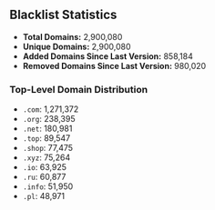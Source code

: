 ## Blacklist Statistics

- **Total Domains:** 2,900,080
- **Unique Domains:** 2,900,080
- **Added Domains Since Last Version:** 858,184
- **Removed Domains Since Last Version:** 980,020

### Top-Level Domain Distribution

-  `.com`: 1,271,372
-  `.org`: 238,395
-  `.net`: 180,981
-  `.top`: 89,547
-  `.shop`: 77,475
-  `.xyz`: 75,264
-  `.io`: 63,925
-  `.ru`: 60,877
-  `.info`: 51,950
-  `.pl`: 48,971
